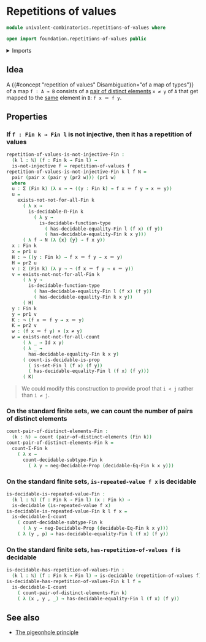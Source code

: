 # Repetitions of values

```agda
module univalent-combinatorics.repetitions-of-values where

open import foundation.repetitions-of-values public
```

<details><summary>Imports</summary>

```agda
open import elementary-number-theory.natural-numbers
open import elementary-number-theory.well-ordering-principle-standard-finite-types

open import foundation.cartesian-product-types
open import foundation.decidable-types
open import foundation.identity-types
open import foundation.injective-maps
open import foundation.negated-equality
open import foundation.negation
open import foundation.noninjective-maps
open import foundation.pairs-of-distinct-elements
open import foundation.sets

open import univalent-combinatorics.counting
open import univalent-combinatorics.counting-decidable-subtypes
open import univalent-combinatorics.counting-dependent-pair-types
open import univalent-combinatorics.decidable-dependent-function-types
open import univalent-combinatorics.decidable-dependent-pair-types
open import univalent-combinatorics.decidable-propositions
open import univalent-combinatorics.dependent-pair-types
open import univalent-combinatorics.equality-standard-finite-types
open import univalent-combinatorics.standard-finite-types
```

</details>

## Idea

A {{#concept "repetition of values" Disambiguation="of a map of types"}} of a
map `f : A → B` consists of a
[pair of distinct elements](foundation.pairs-of-distinct-elements.md) `x ≠ y` of
`A` that get mapped to the [same](foundation-core.identity-types.md) element in
`B`: `f x ＝ f y`.

## Properties

### If `f : Fin k → Fin l` is not injective, then it has a repetition of values

```agda
repetition-of-values-is-not-injective-Fin :
  (k l : ℕ) (f : Fin k → Fin l) →
  is-not-injective f → repetition-of-values f
repetition-of-values-is-not-injective-Fin k l f N =
  pair (pair x (pair y (pr2 w))) (pr1 w)
  where
  u : Σ (Fin k) (λ x → ¬ ((y : Fin k) → f x ＝ f y → x ＝ y))
  u =
    exists-not-not-for-all-Fin k
      ( λ x →
        is-decidable-Π-Fin k
          ( λ y →
            is-decidable-function-type
              ( has-decidable-equality-Fin l (f x) (f y))
              ( has-decidable-equality-Fin k x y)))
      ( λ f → N (λ {x} {y} → f x y))
  x : Fin k
  x = pr1 u
  H : ¬ ((y : Fin k) → f x ＝ f y → x ＝ y)
  H = pr2 u
  v : Σ (Fin k) (λ y → ¬ (f x ＝ f y → x ＝ y))
  v = exists-not-not-for-all-Fin k
      ( λ y →
        is-decidable-function-type
          ( has-decidable-equality-Fin l (f x) (f y))
          ( has-decidable-equality-Fin k x y))
      ( H)
  y : Fin k
  y = pr1 v
  K : ¬ (f x ＝ f y → x ＝ y)
  K = pr2 v
  w : (f x ＝ f y) × (x ≠ y)
  w = exists-not-not-for-all-count
      ( λ _ → Id x y)
      ( λ _ →
        has-decidable-equality-Fin k x y)
      ( count-is-decidable-is-prop
        ( is-set-Fin l (f x) (f y))
        ( has-decidable-equality-Fin l (f x) (f y)))
      ( K)
```

> We could modify this construction to provide proof that `i < j` rather than
> `i ≠ j`.

### On the standard finite sets, we can count the number of pairs of distinct elements

```agda
count-pair-of-distinct-elements-Fin :
  (k : ℕ) → count (pair-of-distinct-elements (Fin k))
count-pair-of-distinct-elements-Fin k =
  count-Σ-Fin k
    ( λ x →
      count-decidable-subtype-Fin k
        ( λ y → neg-Decidable-Prop (decidable-Eq-Fin k x y)))
```

### On the standard finite sets, `is-repeated-value f x` is decidable

```agda
is-decidable-is-repeated-value-Fin :
  (k l : ℕ) (f : Fin k → Fin l) (x : Fin k) →
  is-decidable (is-repeated-value f x)
is-decidable-is-repeated-value-Fin k l f x =
  is-decidable-Σ-count
    ( count-decidable-subtype-Fin k
      ( λ y → neg-Decidable-Prop (decidable-Eq-Fin k x y)))
    ( λ (y , p) → has-decidable-equality-Fin l (f x) (f y))
```

### On the standard finite sets, `has-repetition-of-values f` is decidable

```agda
is-decidable-has-repetition-of-values-Fin :
  (k l : ℕ) (f : Fin k → Fin l) → is-decidable (repetition-of-values f)
is-decidable-has-repetition-of-values-Fin k l f =
  is-decidable-Σ-count
    ( count-pair-of-distinct-elements-Fin k)
    ( λ (x , y , _) → has-decidable-equality-Fin l (f x) (f y))
```

## See also

- [The pigeonhole principle](univalent-combinatorics.pigeonhole-principle.md)
